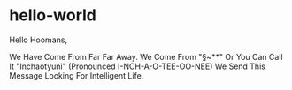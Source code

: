 # hello-world

Hello Hoomans,

We Have Come From Far Far Away.
We Come From "§~**" Or You Can Call It "Inchaotyuni" (Pronounced I-NCH-A-O-TEE-OO-NEE)
We Send This Message Looking For Intelligent Life.
